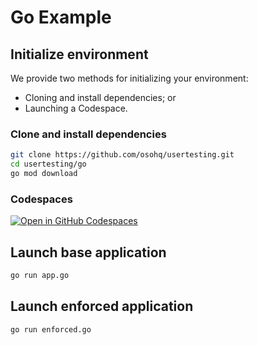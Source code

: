 # Go Example

## Initialize environment

We provide two methods for initializing your environment:
* Cloning and install dependencies; or
* Launching a Codespace.

### Clone and install dependencies
```bash
git clone https://github.com/osohq/usertesting.git
cd usertesting/go
go mod download
```

### Codespaces
[![Open in GitHub Codespaces](https://github.com/codespaces/badge.svg)](https://github.com/codespaces/new?machine=basicLinux32gb&repo=632239158&ref=main&devcontainer_path=.devcontainer%2Fgo%2Fdevcontainer.json)

## Launch base application
```bash
go run app.go
```

## Launch enforced application
```bash
go run enforced.go
```
